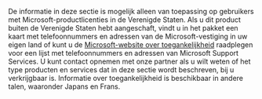 De informatie in deze sectie is mogelijk alleen van toepassing op gebruikers met Microsoft-productlicenties in de Verenigde Staten. Als u dit product buiten de Verenigde Staten hebt aangeschaft, vindt u in het pakket een kaart met telefoonnummers en adressen van de Microsoft-vestiging in uw eigen land of kunt u de [Microsoft-website over toegankelijkheid](http://go.microsoft.com/fwlink/?LinkId=8431) raadplegen voor een lijst met telefoonnummers en adressen van Microsoft Support Services. U kunt contact opnemen met onze partner als u wilt weten of het type producten en services dat in deze sectie wordt beschreven, bij u verkrijgbaar is. Informatie over toegankelijkheid is beschikbaar in andere talen, waaronder Japans en Frans.

<!--HONumber=Oct16_HO1-->


